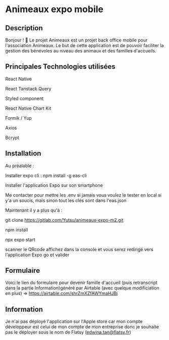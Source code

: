 # Animeaux expo mobile

## Description

Bonjour ! 👋
Le projet Animeaux est un projet back office mobile pour l'association Animeaux.
Le but de cette application est de pouvoir faciliter la gestion des bénévoles au niveau des animaux et des familles d'accueils.

## Principales Technologies utilisées

React Native

React Tanstack Query

Styled component

React Native Chart Kit

Formik / Yup

Axios

Bcrypt

## Installation

Au préalable :

Installer expo cli : npm install -g eas-cli

Installer l'application Expo sur son smartphone

Me contacter pour mettre les .env si jamais vous voulez le tester en local si y'a un soucis, mais sinon tout les clés sont dans l'eas.json

Maintenant il y a plus qu'à :

git clone https://gitlab.com/Yutsu/animeaux-expo-m2.git

npm install

npx expo start

scanner le QRcode affichez dans la console et vous serez redirigé vers l'application Expo go et valider

## Formulaire

Voici le lien du formulaire pour devenir famille d'accueil (puis retranscript dans la partie Information)généré par Airtable (avec quelque modificiation en plus) => https://airtable.com/shrZmXZfAWYmaHJBi

## Information

Je n'ai pas déployé l'application sur l'Apple store car mon compte développeur est celui de mon compte de mon entreprise donc je souhaite pas le déployer sous le nom de Flatsy (edwina.tan@flatsy.fr)
